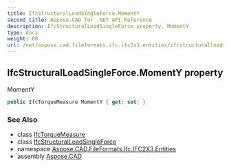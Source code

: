 ```yaml
---
title: IfcStructuralLoadSingleForce.MomentY
second_title: Aspose.CAD for .NET API Reference
description: IfcStructuralLoadSingleForce property. MomentY
type: docs
weight: 60
url: /net/aspose.cad.fileformats.ifc.ifc2x3.entities/ifcstructuralloadsingleforce/momenty/
---
```

## IfcStructuralLoadSingleForce.MomentY property

MomentY

```csharp
public IfcTorqueMeasure MomentY { get; set; }
```

### See Also

* class [IfcTorqueMeasure](../../../aspose.cad.fileformats.ifc.ifc2x3.types/ifctorquemeasure/)
* class [IfcStructuralLoadSingleForce](../)
* namespace [Aspose.CAD.FileFormats.Ifc.IFC2X3.Entities](../../ifcstructuralloadsingleforce/)
* assembly [Aspose.CAD](../../../)


